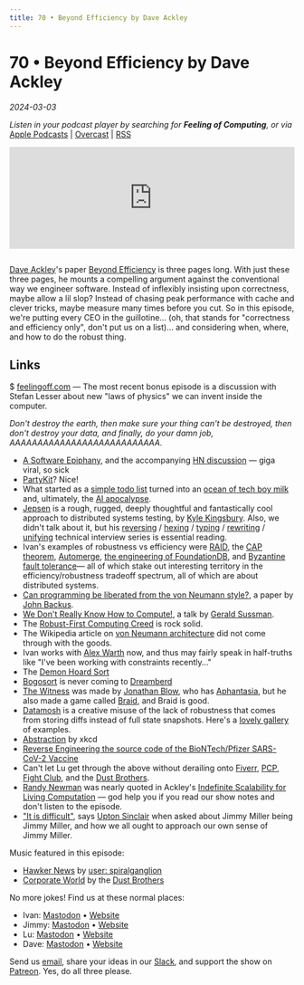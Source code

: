 ```yaml
---
title: 70 • Beyond Efficiency by Dave Ackley
---
```


# 70 • Beyond Efficiency by Dave Ackley

_2024-03-03_

_Listen in your podcast player by searching for **Feeling of Computing**, or via_ [Apple Podcasts](https://podcasts.apple.com/podcast/feeling-of-computing/id1265527976) \| [Overcast](https://overcast.fm/itunes1265527976) \| [RSS](https://omny.fm/shows/feeling-of-computing/playlists/podcast.rss)

<iframe src="https://omny.fm/shows/feeling-of-computing/beyond-efficiency-by-dave-ackley/embed" width="100%" height="180" frameborder="0" style="margin-bottom: 1em"></iframe>

[Dave Ackley](https://www.cs.unm.edu/~ackley/)'s paper [Beyond Efficiency](https://www.cs.unm.edu/~ackley/be-201301131528.pdf) is three pages long. With just these three pages, he mounts a compelling argument against the conventional way we engineer software. Instead of inflexibly insisting upon correctness, maybe allow a lil slop? Instead of chasing peak performance with cache and clever tricks, maybe measure many times before you cut. So in this episode, we're putting every CEO in the guillotine… (oh, that stands for "correctness and efficiency only", don't put us on a list)… and considering when, where, and how to do the robust thing.

## Links

$ [feelingoff.com](https://feelingoff.com) — The most recent bonus episode is a discussion with Stefan Lesser about new "laws of physics" we can invent inside the computer.

_Don't destroy the earth, then make sure your thing can't be destroyed, then don't destroy your data, and finally, do your damn job, AAAAAAAAAAAAAAAAAAAAAAAAAAA._

- [A Software Epiphany](https://johnwhiles.com/posts/programming-as-theory), and the accompanying [HN discussion](https://news.ycombinator.com/item?id=38324486) — giga viral, so sick
- [PartyKit](https://www.partykit.io)? Nice!
- What started as a [simple todo list](https://mastodon.social/@TodePond@mas.to/111402970410628418) turned into an [ocean of tech boy milk](https://twitter.com/tldraw/status/1724892287304646868) and, ultimately, the [AI apocalypse](https://news.ycombinator.com/item?id=38309611).
- [Jepsen](https://jepsen.io) is a rough, rugged, deeply thoughtful and fantastically cool approach to distributed systems testing, by [Kyle Kingsbury](https://aphyr.com). Also, we didn't talk about it, but his [reversing](https://aphyr.com/posts/340-reversing-the-technical-interview) / [hexing](https://aphyr.com/posts/341-hexing-the-technical-interview) / [typing](https://aphyr.com/posts/342-typing-the-technical-interview) / [rewriting](https://aphyr.com/posts/353-rewriting-the-technical-interview) / [unifying](https://aphyr.com/posts/354-unifying-the-technical-interview) technical interview series is essential reading.
- Ivan's examples of robustness vs efficiency were [RAID](https://en.wikipedia.org/wiki/RAID), the [CAP theorem](https://en.wikipedia.org/wiki/CAP_theorem), [Automerge](https://automerge.org), [the engineering of FoundationDB](https://www.youtube.com/watch?v=4fFDFbi3toc), and [Byzantine fault tolerance](https://en.wikipedia.org/wiki/Byzantine_fault)— all of which stake out interesting territory in the efficiency/robustness tradeoff spectrum, all of which are about distributed systems.
- [Can programming be liberated from the von Neumann style?](https://dl.acm.org/doi/10.1145/359576.359579), a paper by [John Backus](https://en.wikipedia.org/wiki/John_Backus).
- [We Don't Really Know How to Compute!](https://www.youtube.com/watch?v=HB5TrK7A4pI), a talk by [Gerald Sussman](https://en.wikipedia.org/wiki/Gerald_Jay_Sussman).
- The [Robust-First Computing Creed](https://andrewwalpole.com/blog/an-introduction-to-robust-first-computation/) is rock solid.
- The Wikipedia article on [von Neumann architecture](https://en.wikipedia.org/wiki/Von_Neumann_architecture) did not come through with the goods.
- Ivan works with [Alex Warth](https://alexwarth.github.io) now, and thus may fairly speak in half-truths like "I've been working with constraints recently…"
- The [Demon Hoard Sort](https://www.youtube.com/watch?v=helScS3coAE)
- [Bogosort](https://en.wikipedia.org/wiki/Bogosort) is never coming to [Dreamberd](https://github.com/TodePond/DreamBerd)
- [The Witness](<https://en.wikipedia.org/wiki/The_Witness_(2016_video_game)>) was made by [Jonathan Blow](https://en.wikipedia.org/wiki/Jonathan_Blow), who has [Aphantasia](https://en.wikipedia.org/wiki/Aphantasia), but he also made a game called [Braid](<https://en.wikipedia.org/wiki/Braid_(video_game)>), and Braid is good.
- [Datamosh](https://en.wikipedia.org/wiki/Compression_artifact#Artistic_use) is a creative misuse of the lack of robustness that comes from storing diffs instead of full state snapshots. Here's a [lovely gallery](https://eyecannndy.com/technique/glitch#datamosh) of examples.
- [Abstraction](https://xkcd.com/676/) by xkcd
- [Reverse Engineering the source code of the BioNTech/Pfizer SARS-CoV-2 Vaccine](https://berthub.eu/articles/posts/reverse-engineering-source-code-of-the-biontech-pfizer-vaccine/)
- Can't let Lu get through the above without derailing onto [Fiverr](https://en.wikipedia.org/wiki/Fiverr), [PCP](https://en.wikipedia.org/wiki/Phencyclidine), [Fight Club](https://en.wikipedia.org/wiki/Fight_Club), and the [Dust Brothers](https://en.wikipedia.org/wiki/Dust_Brothers).
- [Randy Newman](https://en.wikipedia.org/wiki/Randy_Newman) was nearly quoted in Ackley's [Indefinite Scalability for Living Computation](https://cdn.aaai.org/ojs/9802/9802-13-13330-1-2-20201228.pdf) — god help you if you read our show notes and don't listen to the episode.
- ["It is difficult"](https://www.goodreads.com/quotes/21810-it-is-difficult-to-get-a-man-to-understand-something), says [Upton Sinclair](https://en.wikipedia.org/wiki/Upton_Sinclair) when asked about Jimmy Miller being Jimmy Miller, and how we all ought to approach our own sense of Jimmy Miller.

Music featured in this episode:

- [Hawker News](https://ivanish.ca/hawker-news) by [user: spiralganglion](https://news.ycombinator.com/user?id=spiralganglion)
- [Corporate World](https://www.youtube.com/watch?v=dAtX4PjUXrM) by the [Dust Brothers](https://en.wikipedia.org/wiki/Dust_Brothers)

No more jokes! Find us at these normal places:

- Ivan: [Mastodon](https://mastodon.social/@spiralganglion) • [Website](https://ivanish.ca)
- Jimmy: [Mastodon](https://hachyderm.io/@jimmyhmiller) • [Website](https://jimmyhmiller.github.io)
- Lu: [Mastodon](https://mas.to/@TodePond) • [Website](https://www.todepond.com)
- Dave: [Mastodon](https://hachyderm.io/@livcomp) • [Website](https://www.cs.unm.edu/~ackley/)

Send us [email](mailto:hello@feelingof.com?subject=Email%20from%20a%20listener), share your ideas in our [Slack](/community), and support the show on [Patreon](http://feelingoff.com). Yes, do all three please.
